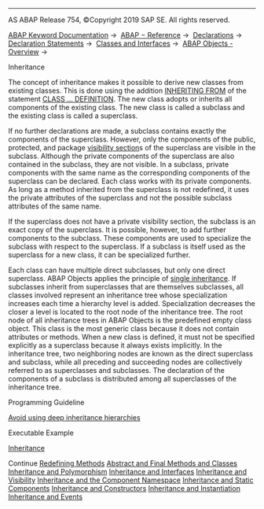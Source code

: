   

* * *

AS ABAP Release 754, ©Copyright 2019 SAP SE. All rights reserved.

[ABAP Keyword Documentation](javascript:call_link\('abenabap.htm'\)) →  [ABAP − Reference](javascript:call_link\('abenabap_reference.htm'\)) →  [Declarations](javascript:call_link\('abendeclarations.htm'\)) →  [Declaration Statements](javascript:call_link\('abenabap_declarations.htm'\)) →  [Classes and Interfaces](javascript:call_link\('abenclasses_and_interfaces.htm'\)) →  [ABAP Objects - Overview](javascript:call_link\('abenabap_objects_oview.htm'\)) → 

Inheritance

The concept of inheritance makes it possible to derive new classes from existing classes. This is done using the addition [INHERITING FROM](javascript:call_link\('abapclass_options.htm'\)) of the statement [CLASS ... DEFINITION](javascript:call_link\('abapclass_definition.htm'\)). The new class adopts or inherits all components of the existing class. The new class is called a subclass and the existing class is called a superclass.

If no further declarations are made, a subclass contains exactly the components of the superclass. However, only the components of the public, protected, and package [visibility section](javascript:call_link\('abenvisibility_section_glosry.htm'\) "Glossary Entry")s of the superclass are visible in the subclass. Although the private components of the superclass are also contained in the subclass, they are not visible. In a subclass, private components with the same name as the corresponding components of the superclass can be declared. Each class works with its private components. As long as a method inherited from the superclass is not redefined, it uses the private attributes of the superclass and not the possible subclass attributes of the same name.

If the superclass does not have a private visibility section, the subclass is an exact copy of the superclass. It is possible, however, to add further components to the subclass. These components are used to specialize the subclass with respect to the superclass. If a subclass is itself used as the superclass for a new class, it can be specialized further.

Each class can have multiple direct subclasses, but only one direct superclass. ABAP Objects applies the principle of [single inheritance](javascript:call_link\('abensingle_inheritance_glosry.htm'\) "Glossary Entry"). If subclasses inherit from superclasses that are themselves subclasses, all classes involved represent an inheritance tree whose specialization increases each time a hierarchy level is added. Specialization decreases the closer a level is located to the root node of the inheritance tree. The root node of all inheritance trees in ABAP Objects is the predefined empty class object. This class is the most generic class because it does not contain attributes or methods. When a new class is defined, it must not be specified explicitly as a superclass because it always exists implicitly. In the inheritance tree, two neighboring nodes are known as the direct superclass and subclass, while all preceding and succeeding nodes are collectively referred to as superclasses and subclasses. The declaration of the components of a subclass is distributed among all superclasses of the inheritance tree.

Programming Guideline

[Avoid using deep inheritance hierarchies](javascript:call_link\('abeninheritance_guidl.htm'\) "Guideline")

Executable Example

[Inheritance](javascript:call_link\('abeninheritance_abexa.htm'\))

Continue
[Redefining Methods](javascript:call_link\('abeninheritance_redefinition.htm'\))
[Abstract and Final Methods and Classes](javascript:call_link\('abeninheritance_abstract_final.htm'\))
[Inheritance and Polymorphism](javascript:call_link\('abeninheritance_references.htm'\))
[Inheritance and Interfaces](javascript:call_link\('abeninheritance_interfaces.htm'\))
[Inheritance and Visibility](javascript:call_link\('abeninheritance_visibility.htm'\))
[Inheritance and the Component Namespace](javascript:call_link\('abeninheritance_name_space.htm'\))
[Inheritance and Static Components](javascript:call_link\('abeninheritance_statical.htm'\))
[Inheritance and Constructors](javascript:call_link\('abeninheritance_constructors.htm'\))
[Inheritance and Instantiation](javascript:call_link\('abeninheritance_instantiation.htm'\))
[Inheritance and Events](javascript:call_link\('abeninheritance_events.htm'\))